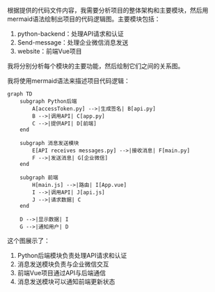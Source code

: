 根据提供的代码文件内容，我需要分析项目的整体架构和主要模块，然后用mermaid语法绘制出项目的代码逻辑图。主要模块包括：
1. python-backend：处理API请求和认证
2. Send-message：处理企业微信消息发送
3. website：前端Vue项目

我将分别分析每个模块的主要功能，然后绘制它们之间的关系图。

我将使用mermaid语法来描述项目代码逻辑：

```mermaid
graph TD
    subgraph Python后端
        A[accessToken.py] -->|生成签名| B[api.py]
        B -->|调用API| C[app.py]
        C -->|提供API| D[前端]
    end

    subgraph 消息发送模块
        E[API receives messages.py] -->|接收消息| F[main.py]
        F -->|发送消息| G[企业微信]
    end

    subgraph 前端
        H[main.js] -->|路由| I[App.vue]
        I -->|调用API| J[api.js]
        J -->|请求数据| C
    end

    D -->|显示数据| I
    G -->|通知用户| D
```

这个图展示了：
1. Python后端模块负责处理API请求和认证
2. 消息发送模块负责与企业微信交互
3. 前端Vue项目通过API与后端通信
4. 消息发送模块可以通知前端更新状态
